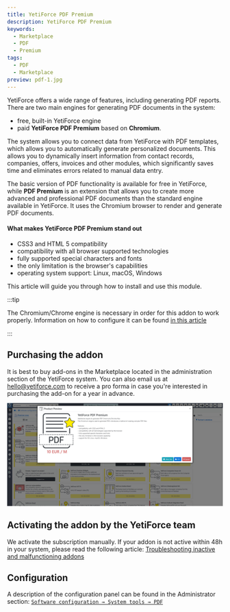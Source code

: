 ```yaml
---
title: YetiForce PDF Premium
description: YetiForce PDF Premium
keywords:
  - Marketplace
  - PDF
  - Premium
tags:
  - PDF
  - Marketplace
preview: pdf-1.jpg
---
```


YetiForce offers a wide range of features, including generating PDF reports. There are two main engines for generating PDF documents in the system:

- free, built-in YetiForce engine
- paid **YetiForce PDF Premium** based on **Chromium**.

The system allows you to connect data from YetiForce with PDF templates, which allows you to automatically generate personalized documents. This allows you to dynamically insert information from contact records, companies, offers, invoices and other modules, which significantly saves time and eliminates errors related to manual data entry.

The basic version of PDF functionality is available for free in YetiForce, while **PDF Premium** is an extension that allows you to create more advanced and professional PDF documents than the standard engine available in YetiForce. It uses the Chromium browser to render and generate PDF documents.

#### What makes YetiForce PDF Premium stand out

- CSS3 and HTML 5 compatibility
- compatibility with all browser supported technologies
- fully supported special characters and fonts
- the only limitation is the browser's capabilities
- operating system support: Linux, macOS, Windows

This article will guide you through how to install and use this module.

:::tip

The Chromium/Chrome engine is necessary in order for this addon to work properly. Information on how to configure it can be found [in this article](/administrator-guides/system-tools/pdf)

:::

## Purchasing the addon

It is best to buy add-ons in the Marketplace located in the administration section of the YetiForce system. You can also email us at hello@yetiforce.com to receive a pro forma in case you're interested in purchasing the add-on for a year in advance.

![pdf-1.jpg](pdf-1.jpg)

## Activating the addon by the YetiForce team

We activate the subscription manually. If your addon is not active within 48h in your system, please read the following article: [Troubleshooting inactive and malfunctioning addons](/administrator-guides/marketplace/troubleshooting)

## Configuration

A description of the configuration panel can be found in the Administrator section: [`Software configuration → System tools → PDF`](/administrator-guides/system-tools/pdf/#chromiumchrome)
